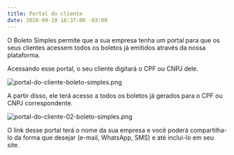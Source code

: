 ```yaml
---
title: Portal do cliente
date: 2020-09-10 16:37:00 -03:00
---
```


O Boleto Simples permite que a sua empresa tenha um portal para que os seus clientes acessem todos os boletos já emitidos através da nossa plataforma.

Acessando esse portal, o seu cliente digitará o CPF ou CNPJ dele.

![portal-do-cliente-boleto-simples.png](/uploads/portal-do-cliente-boleto-simples.png)

A partir disso, ele terá acesso a todos os boletos já gerados para o CPF ou CNPJ correspondente.

![portal-do-cliente-02-boleto-simples.png](/uploads/portal-do-cliente-02-boleto-simples.png)

O link desse portal terá o nome da sua empresa e você poderá compartilha-lo da forma que desejar (e-mail, WhatsApp, SMS) e até inclui-lo em seu site.